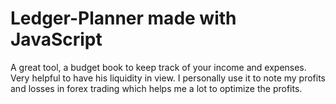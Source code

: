 # Ledger-Planner made with JavaScript

A great tool, a budget book to keep track of your income and expenses.
Very helpful to have his liquidity in view. 
I personally use it to note my profits and losses in forex trading which helps me a lot to optimize the profits.
